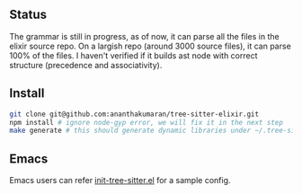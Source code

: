 ## Status

The grammar is still in progress, as of now, it can parse all the
files in the elixir source repo. On a largish repo (around 3000 source
files), it can parse 100% of the files. I haven't verified if it builds
ast node with correct structure (precedence and associativity).

## Install

```bash
git clone git@github.com:ananthakumaran/tree-sitter-elixir.git
npm install # ignore node-gyp error, we will fix it in the next step
make generate # this should generate dynamic libraries under ~/.tree-sitter/bin/{elixir.so, elixir.so.dSYM}
```

## Emacs

Emacs users can refer
[init-tree-sitter.el](https://gist.github.com/ananthakumaran/ed91ef5a7bbf679cdf13e8a65ea54abe)
for a sample config.

